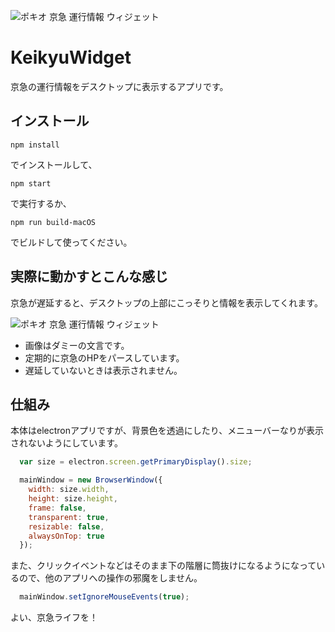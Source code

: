 

![ポキオ 京急 運行情報 ウィジェット](https://lh3.googleusercontent.com/LPNEDI55eZcoN2ql9pXFM8jD-Mzi9S7IrCLhoC-_00xrElfpM7WWbbN9KrIg4v5ylYu45PP_fDERQ85X4Bqla5POngq8mkHMA68Rm1WFqJGq7Azn5SIN6tNwIp4NTvYBrGyAobmk4yM=s600 "ポキオ 京急 運行情報 ウィジェット")



# KeikyuWidget
京急の運行情報をデスクトップに表示するアプリです。

## インストール

```
npm install
```

でインストールして、


```
npm start
```

で実行するか、


```
npm run build-macOS
```

でビルドして使ってください。


## 実際に動かすとこんな感じ


京急が遅延すると、デスクトップの上部にこっそりと情報を表示してくれます。


![ポキオ 京急 運行情報 ウィジェット](https://lh3.googleusercontent.com/5r7Fkb-CWmOF7MtnT0QisxECn3_415XFNldXLOmNyj20t2hZvftBexs1XVKaz2qVE0-PZjOx0syga01acdgVcqMiZ_DAs_fEQZC5K5eGid1HAQCXUU5ZWlbQ1mXCiDV1drkjjoprQcU=s600 "ポキオ 京急 運行情報 ウィジェット")



 - 画像はダミーの文言です。
 - 定期的に京急のHPをパースしています。
 - 遅延していないときは表示されません。



## 仕組み


本体はelectronアプリですが、背景色を透過にしたり、メニューバーなりが表示されないようにしています。


```javascript
  var size = electron.screen.getPrimaryDisplay().size;

  mainWindow = new BrowserWindow({
    width: size.width,
    height: size.height,
    frame: false,
    transparent: true,
    resizable: false,
    alwaysOnTop: true
  });
```

また、クリックイベントなどはそのまま下の階層に筒抜けになるようになっているので、他のアプリへの操作の邪魔をしません。


```javascript
  mainWindow.setIgnoreMouseEvents(true);
```


よい、京急ライフを！
